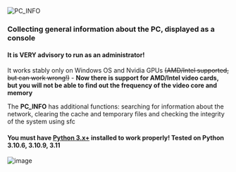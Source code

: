 ![PC_INFO](https://user-images.githubusercontent.com/104412752/236770015-220265be-44e3-491d-bb38-fc1beeb224c0.png)

### Collecting general information about the PC, displayed as a console

#### It is **VERY advisory** to run as an administrator!

It works stably only on Windows OS and Nvidia GPUs ~~(AMD/Intel supported, but can work wrong!)~~ - __Now there is support for AMD/Intel video cards, but you will not be able to find out the frequency of the video core and memory__

The **PC_INFO** has additional functions: searching for information about the network, clearing the cache and temporary files and checking the integrity of the system using sfc

#### You must have [Python 3.x+](https://www.python.org/downloads/) installed to work properly! Tested on Python 3.10.6, 3.10.9, 3.11

![image](https://github.com/ShamHyper/PC_INFO/assets/104412752/ec7b4ae4-4671-4928-81a1-545270f03b0d)

